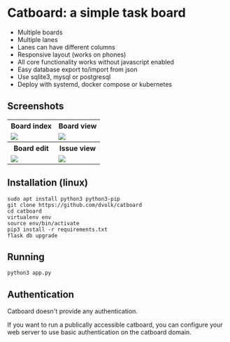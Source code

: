 # Catboard: a simple task board

- Multiple boards
- Multiple lanes
- Lanes can have different columns
- Responsive layout (works on phones)
- All core functionality works without javascript enabled
- Easy database export to/import from json
- Use sqlite3, mysql or postgresql
- Deploy with systemd, docker compose or kubernetes

## Screenshots

<table>
    <tr>
        <th>Board index</th>
        <th>Board view</th>
    </tr>
    <tr>
        <td><img src="https://i.imgur.com/ISJfIsC.png"></td>
        <td><img src="https://i.imgur.com/A0dzAkZ.png"></td>
    </tr>
    <tr>
        <th>Board edit</th>
        <th>Issue view</th>
    </tr>
    <tr>
        <td><img src="https://i.imgur.com/NlYPuc5.png"></td>
        <td><img src="https://i.imgur.com/aKLnBfg.png"></td>
    </tr>
</table>

## Installation (linux)

    sudo apt install python3 python3-pip
    git clone https://github.com/dvolk/catboard
    cd catboard
    virtualenv env
    source env/bin/activate
    pip3 install -r requirements.txt
    flask db upgrade

## Running

    python3 app.py

## Authentication

Catboard doesn't provide any authentication.

If you want to run a publically accessible catboard, you can configure your web server to use basic authentication on the catboard domain.
